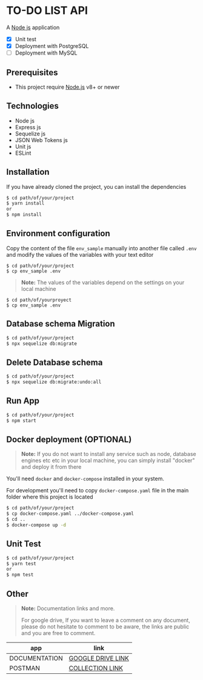 # TO-DO LIST API

A [Node js](https://nodejs.org/en/) application


- [x] Unit test
- [x] Deployment with PostgreSQL
- [ ] Deployment with MySQL

## Prerequisites

* This project require [Node.js](https://nodejs.org/) v8+ or newer

## Technologies

* Node js  
* Express js
* Sequelize js
* JSON Web Tokens js
* Unit js
* ESLint

## Installation

If you have already cloned the project, you can install the dependencies

```sh
$ cd path/of/your/project
$ yarn install
or
$ npm install
```

## Environment configuration

Copy the content of the file `env_sample` manually  into another file called `.env` and modify the values of the variables with your text editor

```
$ cd path/of/your/project
$ cp env_sample .env
```

> **Note:**
> The values of the variables depend on the settings on your local machine

```
$ cd path/of/yourproyect
$ cp env_sample .env
```

## Database schema Migration 

```sh
$ cd path/of/your/project
$ npx sequelize db:migrate
```

## Delete Database schema

```sh
$ cd path/of/your/project
$ npx sequelize db:migrate:undo:all
```

## Run App

```sh
$ cd path/of/your/project
$ npm start
```

## Docker deployment (OPTIONAL)

> **Note:**
> If you do not want to install any service such as node, database engines etc etc in your local machine, you can
> simply install "docker" and deploy it from there

You'll need `docker` and `docker-compose` installed in your system.

For development you'll need to copy `docker-compose.yaml` file in the main folder where this project is located

```sh
$ cd path/of/your/project
$ cp docker-compose.yaml ../docker-compose.yaml
$ cd ..
$ docker-compose up -d
```

## Unit Test

```sh
$ cd path/of/your/project
$ yarn test
or
$ npm test
```


## Other
> **Note:**
> Documentation links and more.
> 
> For google drive, If you want to leave a comment on any document, please do not hesitate to comment to be aware, the links are public and you are free to comment.


 | app    | link |
 | ------ | ------ |
 | DOCUMENTATION | [GOOGLE DRIVE LINK](https://drive.google.com/drive/folders/1A8D6Y8TKQzjK2fgIWbdpqCojV5ZGONj3?usp=sharing) 
  | POSTMAN | [COLLECTION LINK](https://www.getpostman.com/collections/0119628a1e215744fe58) |




